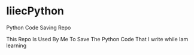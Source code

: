 # IiiecPython

Python Code Saving Repo

This Repo Is Used By Me To Save The Python Code That I write while Iam learning
